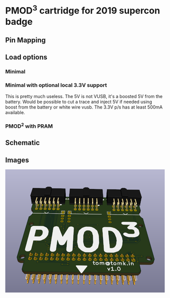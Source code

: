 # PMOD<sup>3</sup> cartridge for 2019 supercon badge

## Pin Mapping

## Load options

### Minimal

### Minimal with optional local 3.3V support

This is pretty much useless.  The 5V is not VUSB, it's a boosted 5V from the battery.  Would be possible to cut a trace and inject 5V if needed using boost from the battery or white wire vusb.  The 3.3V p/s has at least 500mA available.

### PMOD<sup>2</sup> with PRAM

## Schematic

## Images

![3d image](3d-view.png)

